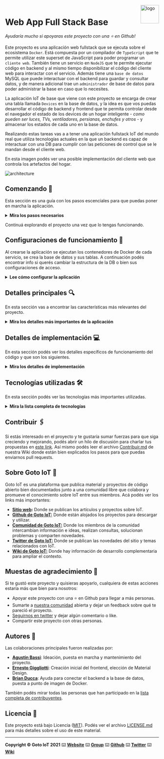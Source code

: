 <a href="https://www.gotoiot.com/">
    <img src="doc/gotoiot-logo.png" alt="logo" title="Goto IoT" align="right" width="60" height="60" />
</a>

Web App Full Stack Base
=======================

*Ayudaría mucho si apoyaras este proyecto con una ⭐ en Github!*

Este proyecto es una aplicación web fullstack que se ejecuta sobre el ecosistema `Docker`. Está compuesta por un compilador de `TypeScript` que te permite utilizar este superset de JavaScript para poder programar un `cliente web`. También tiene un servicio en `NodeJS` que te permite ejecutar código en backend y al mismo tiempo disponibilizar el código del cliente web para interactar con el servicio. Además tiene una `base de datos` MySQL que puede interactuar con el backend para guardar y consultar datos, y de manera adicional trae un `administrador` de base de datos para poder administrar la base en caso que lo necesites.

La aplicación IoT de base que viene con este proyecto se encarga de crear una tabla llamada `Devices` en la base de datos, y la idea es que vos puedas desarrollar el código de backend y frontend que te permita controlar desde el navegador el estado de los devices de un hogar inteligente - *como pueden ser luces, TVs, ventiladores, persianas, enchufes y otros* - y almacenar los estados de cada uno en la base de datos. 

Realizando estas tareas vas a a tener una aplicación fullstack IoT del mundo real que utiliza tecnologías actuales en la que un backend es capaz de interactuar con una DB para cumplir con las peticiones de control que se le mandan desde el cliente web.

En esta imagen podés ver una posible implementación del cliente web que controla los artefactos del hogar.

![architecture](doc/webapp-example-1.png)

## Comenzando 🚀

Esta sección es una guía con los pasos escenciales para que puedas poner en marcha la aplicación.

<details><summary><b>Mira los pasos necesarios</b></summary><br>

### Instalar las dependencias

Para correr este proyecto es necesario que instales `Docker` y `Docker Compose`. 

En [este artículo](https://www.gotoiot.com/pages/articles/docker_installation_linux/) publicado en nuestra web están los detalles para instalar Docker y Docker Compose en una máquina Linux. Si querés instalar ambas herramientas en una Raspberry Pi podés seguir [este artículo](https://www.gotoiot.com/pages/articles/rpi_docker_installation) de nuestra web que te muestra todos los pasos necesarios.

En caso que quieras instalar las herramientas en otra plataforma o tengas algún incoveniente, podes leer la documentación oficial de [Docker](https://docs.docker.com/get-docker/) y también la de [Docker Compose](https://docs.docker.com/compose/install/).

Continua con la descarga del código cuando tengas las dependencias instaladas y funcionando.

### Descargar el código

Para descargar el código, lo más conveniente es que realices un `fork` de este proyecto a tu cuenta personal haciendo click en [este link](https://github.com/gotoiot/app-fullstack-base/fork). Una vez que ya tengas el fork a tu cuenta, descargalo con este comando (acordate de poner tu usuario en el link):

```
git clone https://github.com/USER/app-fullstack-base.git
```

> En caso que no tengas una cuenta en Github podes clonar directamente este repo.

### Ejecutar la aplicación

Para ejecutar la aplicación tenes que correr el comando `docker-compose up` desde la raíz del proyecto. Este comando va a descargar las imágenes de Docker de node, de typescript, de la base datos y del admin de la DB, y luego ponerlas en funcionamiento. 

Para acceder al cliente web ingresa a a la URL [http://localhost:8000/](http://localhost:8000/) y para acceder al admin de la DB accedé a [localhost:8001/](http://localhost:8001/). 

Si pudiste acceder al cliente web y al administrador significa que la aplicación se encuentra corriendo bien. 

> Si te aparece un error la primera vez que corres la app, deteńe el proceso y volvé a iniciarla. Esto es debido a que el backend espera que la DB esté creada al iniciar, y en la primera ejecución puede no alcanzar a crearse. A partir de la segunda vez el problema queda solucionado.

</details>

Continuá explorando el proyecto una vez que lo tengas funcionando.

## Configuraciones de funcionamiento 🔩

Al crearse la aplicación se ejecutan los contenedores de Docker de cada servicio, se crea la base de datos y sus tablas. A continuación podés encontrar info si querés cambiar la estructura de la DB o bien sus configuraciones de acceso.

<details><summary><b>Lee cómo configurar la aplicación</b></summary><br>

### Configuración de la DB

Como ya comprobaste, para acceder PHPMyAdmin tenés que ingresar en la URL [localhost:8001/](http://localhost:8001/). En el login del administrador, el usuario para acceder a la db es `root` y contraseña es la variable `MYSQL_ROOT_PASSWORD` del archivo `docker-compose.yml`.

Para el caso del servicio de NodeJS que se comunica con la DB fijate que en el archivo `src/backend/mysql-connector.js` están los datos de acceso para ingresar a la base.

Si quisieras cambiar la contraseña, puertos, hostname u otras configuraciones de la DB deberías primero modificar el servicio de la DB en el archivo `docker-compose.yml` y luego actualizar las configuraciones para acceder desde PHPMyAdmin y el servicio de NodeJS.

### Estructura de la DB

Al iniciar el servicio de la base de datos, si esta no está creada toma el archivo que se encuentra en `db/dumps/smart_home.sql` para crear la base de datos automáticamente.

En ese archivo está la configuración de la tabla `Devices` y otras configuraciones más. Si quisieras cambiar algunas configuraciones deberías modificar este archivo y crear nuevamente la base de datos para que se tomen en cuenta los cambios.

Tené en cuenta que la base de datos se crea con permisos de superusuario por lo que no podrías borrar el directorio con tu usuario de sistema, para eso debés hacerlo con permisos de administrador. En ese caso podés ejecutar el comando `sudo rm -r db/data` para borrar el directorio completo.

</details>


## Detalles principales 🔍

En esta sección vas a encontrar las características más relevantes del proyecto.

<details><summary><b>Mira los detalles más importantes de la aplicación</b></summary><br>
<br>

### Arquitectura de la aplicación

Como ya pudiste ver, la aplicación se ejecuta sobre el ecosistema Docker, y en esta imagen podés ver el diagrama de arquitectura.

![architecture](doc/architecture.png)

### El cliente web

El cliente web es una Single Page Application que se comunica con el servicio en NodeJS mediante JSON a través de requests HTTP. Puede consultar el estado de dispositivos en la base de datos (por medio del servicio en NodeJS) y también cambiar el estado de los mismos. Los estilos del código están basados en **Material Design**.

### El servicio web

El servicio en **NodeJS** posee distintos endpoints para comunicarse con el cliente web mediante requests HTTP enviando **JSON** en cada transacción. Procesando estos requests es capaz de comunicarse con la base de datos para consultar y controlar el estado de los dispositivos, y devolverle una respuesta al cliente web también en formato JSON. Así mismo el servicio es capaz de servir el código del cliente web.

### La base de datos

La base de datos se comunica con el servicio de NodeJS y permite almacenar el estado de los dispositivos en la tabla **Devices**. Ejecuta un motor **MySQL versión 5.7** y permite que la comunicación con sus clientes pueda realizarse usando usuario y contraseña en texto plano. En versiones posteriores es necesario brindar claves de acceso, por este motivo la versión 5.7 es bastante utilizada para fases de desarrollo.

### El administrador de la DB

Para esta aplicación se usa **PHPMyAdmin**, que es un administrador de base de datos web muy utilizado y que podés utilizar en caso que quieras realizar operaciones con la base, como crear tablas, modificar columnas, hacer consultas y otras cosas más.

### El compilador de TypeScript

**TypeScript** es un lenguaje de programación libre y de código abierto desarrollado y mantenido por Microsoft. Es un superconjunto de JavaScript, que esencialmente añade tipos estáticos y objetos basados en clases. Para esta aplicación se usa un compilador de TypeScript basado en una imagen de [Harmish](https://hub.docker.com/r/harmish) en Dockerhub, y está configurado para monitorear en tiempo real los cambios que se realizan sobre el directorio **src/frontend/ts** y automáticamente generar código compilado a JavaScript en el directorio  **src/frontend/js**. Los mensajes del compilador aparecen automáticamente en la terminal al ejecutar el comando **docker-compose up**.

### Ejecución de servicios

Los servicios de la aplicación se ejecutan sobre **contenedores de Docker**, así se pueden desplegar de igual manera en diferentes plataformas. Los detalles sobre cómo funcionan los servicios los podés ver directamente en el archivo **docker-compose.yml**.

### Organización del proyecto

En la siguiente ilustración podés ver cómo está organizado el proyecto para que tengas en claro qué cosas hay en cada lugar.

```sh
├── db                          # directorio de la DB
│   ├── data                    # estructura y datos de la DB
│   └── dumps                   # directorio de estructuras de la DB
│       └── smart_home.sql      # estructura con la base de datos "smart_home"
├── doc                         # documentacion general del proyecto
└── src                         # directorio codigo fuente
│   ├── backend                 # directorio para el backend de la aplicacion
│   │   ├── index.js            # codigo principal del backend
│   │   ├── mysql-connector.js  # codigo de conexion a la base de datos
│   │   ├── package.json        # configuracion de proyecto NodeJS
│   │   └── package-lock.json   # configuracion de proyecto NodeJS
│   └── frontend                # directorio para el frontend de la aplicacion
│       ├── js                  # codigo javascript que se compila automáticamente
│       ├── static              # donde alojan archivos de estilos, imagenes, fuentes, etc.
│       ├── ts                  # donde se encuentra el codigo TypeScript a desarrollar
│       └── index.html          # archivo principal del cliente HTML
├── docker-compose.yml          # archivo donde se aloja la configuracion completa
├── README.md                   # este archivo
├── CHANGELOG.md                # archivo para guardar los cambios del proyecto
├── LICENSE.md                  # licencia del proyecto
```

> No olvides ir poniendo tus cambios en el archivo `CHANGELOG.md` a medida que avanzas en el proyecto.

</details>

## Detalles de implementación 💻

En esta sección podés ver los detalles específicos de funcionamiento del código y que son los siguientes.

<details><summary><b>Mira los detalles de implementación</b></summary><br>

### Agregar un dispositivo

Para agregar un nuevo dispositivo desde el cliente web, seguí estos pasos:

1. **Visualizar los dispositivos existentes**

   Hacé clic en el botón `Mostrar elementos` para cargar los dispositivos desde el backend. Esto habilita el botón flotante rojo con el ícono `+` en la esquina inferior derecha.

2. **Abrir el formulario de agregado**

   Hacé clic en el botón flotante `+`. Se abrirá un **modal de Materialize** con el formulario para ingresar los datos del nuevo dispositivo.

3. **Completar los campos del formulario**

   Ingresá los siguientes datos:

   * **Nombre** del dispositivo (por ejemplo: "Lampara Escritorio").
   * **Descripción** (por ejemplo: "Luz auxiliar para la noche").
   * **Tipo**:

     * `1`: Lámpara.
     * `2`: Cortina u otros.
   * **Dimerizable**: marcá el checkbox si el dispositivo puede tomar valores intermedios (por ejemplo, una lámpara con dimmer o una cortina con apertura gradual).

4. **Confirmar agregado**

   Presioná el botón `Agregar`. Si los datos son válidos, se enviará una solicitud `POST` al backend, y si es exitoso:

   * Se mostrará un mensaje de confirmación.
   * Se cerrará el modal automáticamente.
   * Se actualizará la lista de dispositivos sin recargar la página.

#### Detalles

* El formulario usa componentes de **Materialize** (`input`, `select`, `checkbox`, `modal`) para asegurar una UI consistente y responsiva.
* La solicitud al backend incluye el campo `dimerizable` como booleano y el estado inicial en `0`.

### Frontend

El frontend fue desarrollado en **TypeScript** sin framework, utilizando **MaterializeCSS** como biblioteca de componentes UI. El diseño y comportamiento sigue los principios de una **Single Page Application (SPA)** sin recarga de página, manejando los estados de la interfaz dinámicamente.

#### Funcionalidades implementadas:

* **Mostrar dispositivos**

  Al hacer clic en el botón `Mostrar elementos`, se realiza una consulta al backend (`GET /devices`) y se renderiza la lista de dispositivos usando elementos de `Materialize` como `collection`, `avatar`, `switch` y `range`.

* **Actualizar estado**

  * Si el dispositivo **no es dimerizable**, se muestra un `switch` que permite cambiar el estado binario (0 ó 1).
  * Si el dispositivo **es dimerizable**, se muestra un `input[type=range]` para controlar el valor entre `0` y `1` (con `step=0.01`).
  * Ambos controles actualizan el estado del dispositivo mediante una solicitud `PUT /devices/:id`.

* **Agregar dispositivo**

  Un botón flotante `+` abre un modal (`#modalAgregar`) que permite ingresar:

  * Nombre
  * Descripción
  * Tipo (`1` = lámpara, `2` = cortina)
  * Dimerizable (`checkbox`)

  La solicitud se envía al backend vía `POST /devices`.

* **Editar dispositivo**

  Cada dispositivo tiene un botón con ícono de lápiz que abre el modal de edición (`#modalEditar`). Al guardar, se envía un `PUT /devices/:id` con los campos modificados. El modal se cierra automáticamente y se actualiza la vista.

* **Eliminar dispositivo**

  Se incluye un botón con ícono de tacho para cada item. Al confirmar, se realiza un `DELETE /devices/:id` y se refresca la lista.

* **Feedback visual**

  Se utiliza `M.toast()` para mostrar notificaciones de éxito o error ante cualquier acción.

### Backend

El backend fue implementado usando **Node.js con Express**, manejando peticiones RESTful hacia una base de datos **MySQL arm64v8 8.0** por utilizar iOS. El conector utilizado es `mysql-connector.js`.

#### Estructura de endpoints:

* `GET /devices`
  Devuelve todos los dispositivos con sus atributos: `id`, `name`, `description`, `type`, `state`, `dimerizable`.

* `POST /devices`
  Crea un nuevo dispositivo. Requiere el body con `name`, `description`, `type`, `state`, `dimerizable`.

* `PUT /devices/:id`
  Actualiza los datos de un dispositivo. Se permiten cambios parciales (por ejemplo, solo `state`, o `name` y `description`).

* `DELETE /devices/:id`
  Elimina el dispositivo con el ID correspondiente.

#### Base de datos

* Tabla: `Devices`
* Columnas:

  * `id` (INT, AUTO\_INCREMENT, PK)
  * `name` (VARCHAR)
  * `description` (VARCHAR)
  * `type` (INT)
  * `state` (DECIMAL(3,2)) – permite estados reales entre 0 y 1
  * `dimerizable` (BOOLEAN) – indica si el dispositivo permite control de intensidad

#### Consideraciones

* El campo `state` se adaptó de `INT` a `DECIMAL(3,2)` para soportar valores intermedios.
* El campo `dimerizable` fue agregado en el modelo y migrado en la base de datos.
* Todas las respuestas están en formato JSON.

Perfecto, a continuación te armo el contenido completo para la sección `<details><summary><b>Ver los endpoints disponibles</b></summary>`, incluyendo todos los endpoints implementados, sus métodos, headers, cuerpos de request/response, códigos y ejemplos:


<details><summary><b>Ver los endpoints disponibles</b></summary><br>

### 1) Obtener todos los dispositivos

**GET** `/devices`

- **Headers:**
  - `Content-Type: application/json`

- **Request body:**  
  *(no requiere)*

- **Response:** `200 OK`
```json
[
  {
    "id": 1,
    "name": "Lampara 1",
    "description": "Luz living",
    "state": 0.75,
    "type": 1,
    "dimerizable": true
  },
  {
    "id": 2,
    "name": "Persiana 1",
    "description": "Persiana del comedor",
    "state": 0,
    "type": 2,
    "dimerizable": false
  }
]
````


### 2) Crear un nuevo dispositivo

**POST** `/devices`

* **Headers:**

  * `Content-Type: application/json`

* **Request body:**

```json
{
  "name": "Velador",
  "description": "Velador habitación",
  "type": 1,
  "state": 0,
  "dimerizable": true
}
```

* **Response:** `201 Created`

```json
{
    "message": "Dispositivo creado",
    "id": 7
}
```


### 3) Actualizar un dispositivo

**PUT** `/devices/:id`

* **Headers:**

  * `Content-Type: application/json`

* **Request body:**
  *(Puede contener uno o más de los siguientes campos)*

```json
{
  "state": 1,
  "description": "Luz plafon cocina"
}
```

* **Response:** `200 OK`

```json
{
    "message": "Dispositivo actualizado",
    "updated_fields": {
        "state": 1,
        "description": "Luz plafon cocina"
    }
}
```


### 4) Eliminar un dispositivo

**DELETE** `/devices/:id`

* **Headers:**

  * `Content-Type: application/json`

* **Request body:**
  *(no requiere)*

* **Response:** `200 OK`

```json
{
  "message": "Dispositivo eliminado"
}
```

### 5) Obtener un dispositivo por ID

**GET** `/devices/:id`

* **Headers:**

  * `Content-Type: application/json`

* **Request body:**
  *(no requiere)*

* **Response:** `200 OK`

```json
[
  {
    "id": 3,
    "name": "Velador",
    "description": "Velador del living",
    "state": 1,
    "type": 1,
    "dimerizable": true
  }
]
```



</details>

</details>


## Tecnologías utilizadas 🛠️

En esta sección podés ver las tecnologías más importantes utilizadas.

<details><summary><b>Mira la lista completa de tecnologías</b></summary><br>

* [Docker](https://www.docker.com/) - Ecosistema que permite la ejecución de contenedores de software.
* [Docker Compose](https://docs.docker.com/compose/) - Herramienta que permite administrar múltiples contenedores de Docker.
* [Node JS](https://nodejs.org/es/) - Motor de ejecución de código JavaScript en backend.
* [MySQL](https://www.mysql.com/) - Base de datos para consultar y almacenar datos.
* [PHPMyAdmin](https://www.phpmyadmin.net/) - Administrador web de base de datos.
* [Material Design](https://material.io/design) - Bibliotecas de estilo responsive para aplicaciones web.
* [TypeScript](https://www.typescriptlang.org/) - Superset de JavaScript tipado y con clases.

</details>

## Contribuir 🖇️

Si estás interesado en el proyecto y te gustaría sumar fuerzas para que siga creciendo y mejorando, podés abrir un hilo de discusión para charlar tus propuestas en [este link](https://github.com/gotoiot/app-fullstack-base/issues/new). Así mismo podés leer el archivo [Contribuir.md](https://github.com/gotoiot/gotoiot-doc/wiki/Contribuir) de nuestra Wiki donde están bien explicados los pasos para que puedas enviarnos pull requests.

## Sobre Goto IoT 📖

Goto IoT es una plataforma que publica material y proyectos de código abierto bien documentados junto a una comunidad libre que colabora y promueve el conocimiento sobre IoT entre sus miembros. Acá podés ver los links más importantes:

* **[Sitio web](https://www.gotoiot.com/):** Donde se publican los artículos y proyectos sobre IoT. 
* **[Github de Goto IoT:](https://github.com/gotoiot)** Donde están alojados los proyectos para descargar y utilizar. 
* **[Comunidad de Goto IoT:](https://groups.google.com/g/gotoiot)** Donde los miembros de la comunidad intercambian información e ideas, realizan consultas, solucionan problemas y comparten novedades.
* **[Twitter de Goto IoT:](https://twitter.com/gotoiot)** Donde se publican las novedades del sitio y temas relacionados con IoT.
* **[Wiki de Goto IoT:](https://github.com/gotoiot/doc/wiki)** Donde hay información de desarrollo complementaria para ampliar el contexto.

## Muestas de agradecimiento 🎁

Si te gustó este proyecto y quisieras apoyarlo, cualquiera de estas acciones estaría más que bien para nosotros:

* Apoyar este proyecto con una ⭐ en Github para llegar a más personas.
* Sumarte a [nuestra comunidad](https://groups.google.com/g/gotoiot) abierta y dejar un feedback sobre qué te pareció el proyecto.
* [Seguirnos en twitter](https://github.com/gotoiot/doc/wiki) y dejar algún comentario o like.
* Compartir este proyecto con otras personas.

## Autores 👥

Las colaboraciones principales fueron realizadas por:

* **[Agustin Bassi](https://github.com/agustinBassi)**: Ideación, puesta en marcha y mantenimiento del proyecto.
* **[Ernesto Giggliotti](https://github.com/ernesto-g)**: Creación inicial del frontend, elección de Material Design.
* **[Brian Ducca](https://github.com/brianducca)**: Ayuda para conectar el backend a la base de datos, puesta a punto de imagen de Docker.

También podés mirar todas las personas que han participado en la [lista completa de contribuyentes](https://github.com/###/contributors).

## Licencia 📄

Este proyecto está bajo Licencia ([MIT](https://choosealicense.com/licenses/mit/)). Podés ver el archivo [LICENSE.md](LICENSE.md) para más detalles sobre el uso de este material.

---

**Copyright © Goto IoT 2021** ⌨️ [**Website**](https://www.gotoiot.com) ⌨️ [**Group**](https://groups.google.com/g/gotoiot) ⌨️ [**Github**](https://www.github.com/gotoiot) ⌨️ [**Twitter**](https://www.twitter.com/gotoiot) ⌨️ [**Wiki**](https://github.com/gotoiot/doc/wiki)
